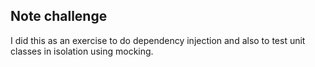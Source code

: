 ## Note challenge

I did this as an exercise to do dependency injection and also to test unit classes in isolation using mocking.
